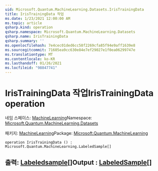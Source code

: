 ```yaml
---
uid: Microsoft.Quantum.MachineLearning.Datasets.IrisTrainingData
title: IrisTrainingData 작업
ms.date: 1/23/2021 12:00:00 AM
ms.topic: article
qsharp.kind: operation
qsharp.namespace: Microsoft.Quantum.MachineLearning.Datasets
qsharp.name: IrisTrainingData
qsharp.summary: ''
ms.openlocfilehash: 7e4cec01ded6cc58f2269cfa85f94e9aff1639e8
ms.sourcegitcommit: 71605ea9cc630e84e7ef29027e1f0ea06299747e
ms.translationtype: MT
ms.contentlocale: ko-KR
ms.lasthandoff: 01/26/2021
ms.locfileid: "98847741"
---
```

# <a name="iristrainingdata-operation"></a><span data-ttu-id="2067f-102">IrisTrainingData 작업</span><span class="sxs-lookup"><span data-stu-id="2067f-102">IrisTrainingData operation</span></span>

<span data-ttu-id="2067f-103">네임 스페이스: [MachineLearning](xref:Microsoft.Quantum.MachineLearning.Datasets)</span><span class="sxs-lookup"><span data-stu-id="2067f-103">Namespace: [Microsoft.Quantum.MachineLearning.Datasets](xref:Microsoft.Quantum.MachineLearning.Datasets)</span></span>

<span data-ttu-id="2067f-104">패키지: [MachineLearning](https://nuget.org/packages/Microsoft.Quantum.MachineLearning)</span><span class="sxs-lookup"><span data-stu-id="2067f-104">Package: [Microsoft.Quantum.MachineLearning](https://nuget.org/packages/Microsoft.Quantum.MachineLearning)</span></span>




```qsharp
operation IrisTrainingData () : Microsoft.Quantum.MachineLearning.LabeledSample[]
```


## <a name="output--labeledsample"></a><span data-ttu-id="2067f-105">출력: [Labeledsample](xref:Microsoft.Quantum.MachineLearning.LabeledSample)[]</span><span class="sxs-lookup"><span data-stu-id="2067f-105">Output : [LabeledSample](xref:Microsoft.Quantum.MachineLearning.LabeledSample)[]</span></span>

